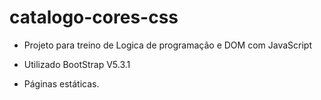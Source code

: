 # catalogo-cores-css



- Projeto para treino de Logica de programação e DOM com JavaScript

- Utilizado BootStrap V5.3.1
- Páginas estáticas.
